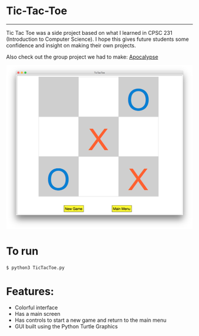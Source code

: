 # Tic-Tac-Toe
---

Tic Tac Toe was a side project based on what I learned in CPSC 231 (Introduction to Computer Science). I hope this gives future students some confidence and insight on making their own projects.

Also check out the group project we had to make: [Apocalypse](https://github.com/Step7750/Apocalypse)

![](https://github.com/00111000/Tic-Tac-Toe/blob/master/Tic-Tac-Toe.png)

# To run

`$ python3 TicTacToe.py`

# Features:

- Colorful interface
- Has a main screen
- Has controls to start a new game and return to the main menu
- GUI built using the Python Turtle Graphics
